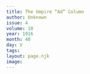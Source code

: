 ```yaml
---
title: The Umpire “Ad” Column
author: Unknown
issue: 4
volume: 10
year: 1916
month: 40
day: V
tags:
layout: page.njk
image:
---
```

